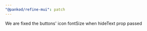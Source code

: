 ```yaml
---
"@pankod/refine-mui": patch
---
```


We are fixed the buttons' icon fontSize when hideText prop passed